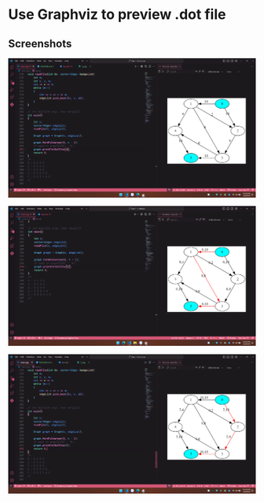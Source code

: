 # Use Graphviz to preview .dot file

## Screenshots

<p align="center">  
    <img src="https://raw.githubusercontent.com/dinhphucaz52/Ford---Furkerson/main/src/0.png" width="900" />  
</p>
<p align="center">
    <img src="https://raw.githubusercontent.com/dinhphucaz52/Ford---Furkerson/main/src/1.png" width="900" />
</p>
<p align="center">
    <img src="https://raw.githubusercontent.com/dinhphucaz52/Ford---Furkerson/main/src/3.png" width="900" />  
</p>
